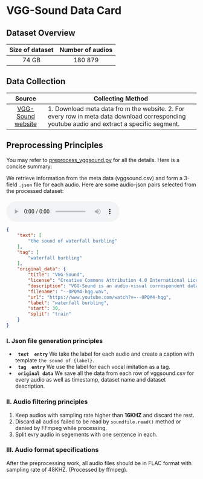 # VGG-Sound Data Card
## Dataset Overview
|Size of dataset|Number of audios|
|:----:|:-----:|
|74 GB| 180 879|
## Data Collection

|Source|<center>Collecting Method<center>|
|:---------:|:--------|
| [VGG-Sound website](https://www.robots.ox.ac.uk/~vgg/data/vggsound/)  |1. Download meta data fro m the website. 2. For every row in meta data download corresponding youtube audio and extract a specific segment. <br>
## Preprocessing Principles

You may refer to [preprocess_vggsound.py](/data_preprocess/preprocess_vggsound.py) for all the details. Here is a concise summary:

We retrieve information
from the meta data (vggsound.csv) and form a 3-field `.json` file for each audio. Here are some audio-json pairs selected from the processed dataset:


#### 
<audio id="audio" controls="controls" preload="yes">
      <source id="flac" src="1.flac">
</audio><br>

```json
{
    "text": [
        "the sound of waterfall burbling"
    ],
    "tag": [
        "waterfall burbling"
    ],
    "original_data": {
        "title": "VGG-Sound",
        "license": "Creative Commons Attribution 4.0 International License",
        "description": "VGG-Sound is an audio-visual correspondent dataset consisting of short clips of audio sounds, extracted from videos uploaded to YouTube",
        "filename": "--0PQM4-hqg.wav",
        "url": "https://www.youtube.com/watch?v=--0PQM4-hqg",
        "label": "waterfall burbling",
        "start": 30,
        "split": "train"
    }
}
```




### I. Json file generation principles 
-  **` text  entry`** We take the label for each audio and create a caption with template `the sound of {label}`.
-  **` tag  entry`** We use the label for each vocal imitation as a tag.
-  **` original data`** We save all the data from each row of vggsound.csv for every audio as well as timestamp, dataset name and dataset description.

### II. Audio filtering principles
1. Keep audios with sampling rate higher than **16KHZ** and discard the rest.
2. Discard all audios failed to be read by `soundfile.read()` method or denied by FFmpeg while processing.
3. Split evry audio in segements with one sentence in each.
### III. Audio format specifications
After the preprocessing work, all audio files should be in FLAC format with sampling rate of 48KHZ. (Processed by ffmpeg).
